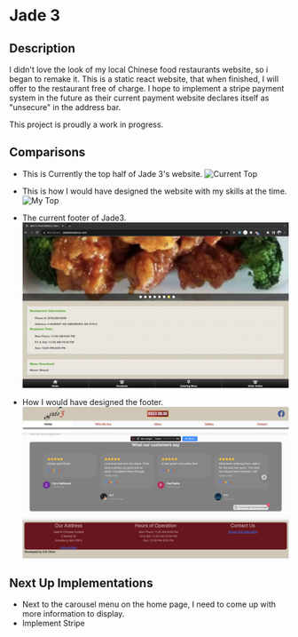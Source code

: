 # Jade 3

## Description

I didn't love the look of my local Chinese food restaurants website, so i began to remake it. This is a static react website, that when finished, I will offer to the restaurant free of charge.
I hope to implement a stripe payment system in the future as their current payment website declares itself as "unsecure" in the address bar.

This project is proudly a work in progress.

## Comparisons

- This is Currently the top half of Jade 3's website.
  ![Current Top](assets/currentJade3Top.png)

- This is how I would have designed the website with my skills at the time.
  ![My Top](assets/myJade3Top.png)

- The current footer of Jade3.
  ![Current Footer](assets/currentJade3Bottom.png)

- How I would have designed the footer.
  ![My Footer](assets/myJade3Bottom.png)

## Next Up Implementations

- Next to the carousel menu on the home page, I need to come up with more information to display.
- Implement Stripe
